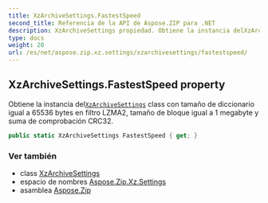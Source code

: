 ```yaml
---
title: XzArchiveSettings.FastestSpeed
second_title: Referencia de la API de Aspose.ZIP para .NET
description: XzArchiveSettings propiedad. Obtiene la instancia delXzArchiveSettings class con tamaño de diccionario igual a 65536 bytes en filtro LZMA2 tamaño de bloque igual a 1 megabyte y suma de comprobación CRC32.
type: docs
weight: 20
url: /es/net/aspose.zip.xz.settings/xzarchivesettings/fastestspeed/
---
```

## XzArchiveSettings.FastestSpeed property

Obtiene la instancia del[`XzArchiveSettings`](../) class con tamaño de diccionario igual a 65536 bytes en filtro LZMA2, tamaño de bloque igual a 1 megabyte y suma de comprobación CRC32.

```csharp
public static XzArchiveSettings FastestSpeed { get; }
```

### Ver también

* class [XzArchiveSettings](../)
* espacio de nombres [Aspose.Zip.Xz.Settings](../../xzarchivesettings/)
* asamblea [Aspose.Zip](../../../)


